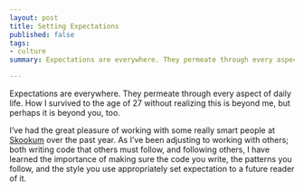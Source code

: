 ```yaml
---
layout: post
title: Setting Expectations
published: false
tags:
- culture
summary: Expectations are everywhere. They permeate through every aspect of daily life. How I survived to the age of 27 without realizing this is beyond me, but perhaps it is beyond you, too.

---
```


Expectations are everywhere. They permeate through every aspect of daily life. How I survived to the age of 27 without realizing this is beyond me, but perhaps it is beyond you, too.

I&rsquo;ve had the great pleasure of working with some really smart
people at [Skookum](http://skookum.com) over the past year. As
I&rsquo;ve been adjusting to working with others; both writing code that
others must follow, and following others, I have learned the importance
of making sure the code you write, the patterns you follow, and the
style you use appropriately set expectation to a future reader of it.


